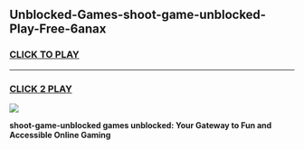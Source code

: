 
## Unblocked-Games-shoot-game-unblocked-Play-Free-6anax
<h3>
<a href="https://premium76.site?title=shoot-game-unblocked&ref=18A">CLICK TO PLAY</a></h3>
<hr>

<h3>
<a href="https://premium76.site?title=shoot-game-unblocked&ref=18A">CLICK 2 PLAY</a>
  
</h3>

<a href="https://premium76.site?title=shoot-game-unblocked&ref=18A"><img src="https://clearcache.store/games.png"></a>


**shoot-game-unblocked games unblocked: Your Gateway to Fun and Accessible Online Gaming**
